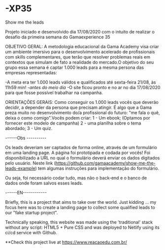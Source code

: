 # -XP35
Show me the leads

Projeto iniciado e desenvolvido dia 17/08/2020 com o intuito de realizar o desafio da primeira semana do Gamaexperience 35


OBJETIVO GERAL:  A metodologia educacional da Gama Academy visa criar um ambiente imersivo para o desenvolvimento acelerado de profissionais com skills complementares, que terão que resolver problemas reais em contextos que simulam de fato a realidade do mercado.O objetivo do seu grupo essa semana é captar 1.000 leads para a mesma persona das empresas representadas: 

 -A meta era ter 1.000 leads válidos e qualificados até sexta-feira 21/08, às 11h59 min! 
 -*antes do meio dia*
 -O site ficou pronto e no ar no dia 17/08/2020 para que fosse possível trabalhar na campanha.
 

ORIENTAÇÕES GERAIS:
Como conseguir os 1.000 leads vocês que deverão decidir, a depender da persona que precisam atingir. É algo que a Gama preza muito no desenvolvimento do/a profissional do futuro: "me fala o quê, deixa o como comigo".Vocês podem criar:
1 - Um ebook; (Optamos por fornecer este modelo de campanha)
2 - uma planilha sobre o tema abordado; 
3 - Um quiz.

------Obs ----------

Os leads deveriam ser captados de forma online, através de um formulário em uma landing page. A página foi prototipada e codada por vocês!
Foi disponibilizado  a URL no qual o formulário deverá enviar os dados digitados pelo usuário. Neste link (https://github.com/gamaacademy/show-me-the-leads-example) tem algumas instruções para implementação do formulário.

Ou seja, foi necessário codar tudo, mas não o back-end e o banco de dados onde foram salvos esses leads. 

------EN------------


Briefly, this is a project that aims to take over the world. Just kidding ... my focus here was to create a landing page to collect some qualified leads to our "fake startup project".

Technically speaking, this website was made using the 'traditional' stack without any script: HTML5 + Pure CSS and was deployed to Netlify using its ci/cd service with Github.

**Check this project live at https://www.reacaoedu.com.br/
